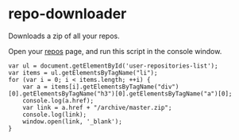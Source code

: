 # repo-downloader

Downloads a zip of all your repos.

Open your [repos](https://github.com/matthewgarrison?tab=repositories) page, and run this script in the console window.

```
var ul = document.getElementById('user-repositories-list');
var items = ul.getElementsByTagName("li");
for (var i = 0; i < items.length; ++i) {
	var a = items[i].getElementsByTagName("div")[0].getElementsByTagName("h3")[0].getElementsByTagName("a")[0];
	console.log(a.href);
	var link = a.href + "/archive/master.zip";
	console.log(link);
	window.open(link, '_blank');
}
```

